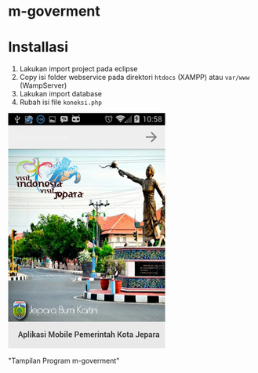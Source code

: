 m-goverment
===========

Installasi
======================
1. Lakukan import project pada eclipse
2. Copy isi folder webservice pada direktori <code>htdocs</code> (XAMPP) atau <code>var/www</code> (WampServer)
3. Lakukan import database
4. Rubah isi file <code>koneksi.php</code>

![alt tag](https://raw.githubusercontent.com/aditx/m-goverment/master/screenshoot.png "m-goverment Jepara")

"Tampilan Program m-goverment"
